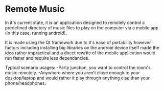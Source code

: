 # Remote Music
In it's current state, it is an application designed to remotely control a predefined directory of music files to play on the computer via a mobile app (in this case, running android).

It is made using the Qt framework due to it's ease of portability however factors including installing big libraries on the android device itself made the idea rather impractical and a direct rewrite of the mobile application would run faster and require less dependancies. 

Typical scenario usages:
-Party junction, you want to control the room's music remotely.
-Anywhere where you aren't close enough to your desktop/laptop and would rather it play through anything else than your phone/headphones.


